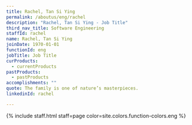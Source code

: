 ```yaml
---
title: Rachel, Tan Si Ying
permalink: /aboutus/eng/rachel
description: "Rachel, Tan Si Ying - Job Title"
third_nav_title: Software Engineering
staffId: rachel
name: Rachel, Tan Si Ying
joinDate: 1970-01-01
functionId: eng
jobTitle: Job Title
curProducts:
  - currentProducts
pastProducts:
  - pastProducts
accomplishments: ""
quote: The family is one of nature’s masterpieces.
linkedinId: rachel

---
```


{% include staff.html staff=page color=site.colors.function-colors.eng %}
